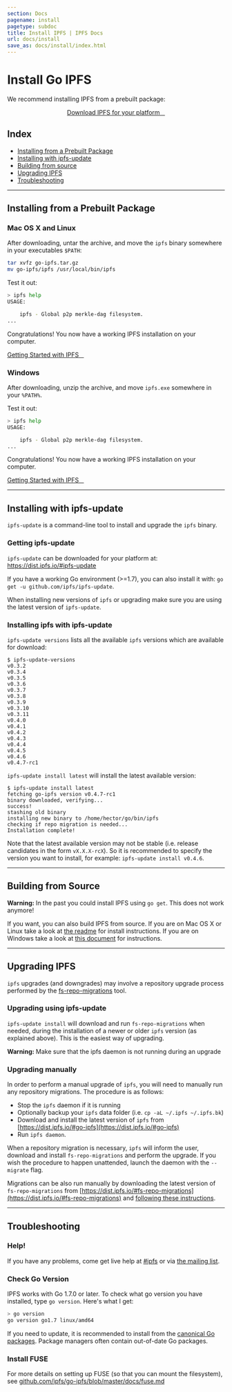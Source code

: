 ```yaml
---
section: Docs
pagename: install
pagetype: subdoc
title: Install IPFS | IPFS Docs
url: docs/install
save_as: docs/install/index.html
---
```


# Install Go IPFS

We recommend installing IPFS from a prebuilt package:

<center><a class="button button-primary" href="https://dist.ipfs.io/#go-ipfs" role="button">
  Download IPFS for your platform &nbsp;&nbsp;<i class="fa fa-download" aria-hidden="true"></i>
</a></center>

## Index

* [Installing from a Prebuilt Package](#installing-from-a-prebuilt-package)
* [Installing with ipfs-update](#installing-with-ipfs-update)
* [Building from source](#building-from-source)
* [Upgrading IPFS](#upgrading-ipfs)
* [Troubleshooting](#troubleshooting)

---

## Installing from a Prebuilt Package

### Mac OS X and Linux

After downloading, untar the archive, and move the `ipfs` binary somewhere in your executables `$PATH`:

```sh
tar xvfz go-ipfs.tar.gz
mv go-ipfs/ipfs /usr/local/bin/ipfs
```

Test it out:

```sh
> ipfs help
USAGE:

    ipfs - Global p2p merkle-dag filesystem.
...
```

Congratulations! You now have a working IPFS installation on your computer.

<a class="button button-primary" href="../getting-started" role="button">
  Getting Started with IPFS &nbsp;&nbsp;<i class="fa fa-arrow-right"></i>
</a>

### Windows

After downloading, unzip the archive, and move `ipfs.exe`  somewhere in your `%PATH%`.

Test it out:

```sh
> ipfs help
USAGE:

    ipfs - Global p2p merkle-dag filesystem.
...
```

Congratulations! You now have a working IPFS installation on your computer.

<a class="button button-primary" href="../getting-started" role="button">
  Getting Started with IPFS &nbsp;&nbsp;<i class="fa fa-arrow-right"></i>
</a>


---

## Installing with ipfs-update

`ipfs-update` is a command-line tool to install and upgrade the `ipfs` binary.

### Getting ipfs-update

`ipfs-update` can be downloaded for your platform at: https://dist.ipfs.io/#ipfs-update

If you have a working Go environment (>=1.7), you can also install it with: `go get -u github.com/ipfs/ipfs-update`.

When installing new versions of `ipfs` or upgrading make sure you are using the latest version of `ipfs-update`.

### Installing ipfs with ipfs-update

`ipfs-update versions` lists all the available `ipfs` versions which are available for download:

```
$ ipfs-update-versions
v0.3.2
v0.3.4
v0.3.5
v0.3.6
v0.3.7
v0.3.8
v0.3.9
v0.3.10
v0.3.11
v0.4.0
v0.4.1
v0.4.2
v0.4.3
v0.4.4
v0.4.5
v0.4.6
v0.4.7-rc1
```


`ipfs-update install latest` will install the latest available version:

```
$ ipfs-update install latest
fetching go-ipfs version v0.4.7-rc1
binary downloaded, verifying...
success!
stashing old binary
installing new binary to /home/hector/go/bin/ipfs
checking if repo migration is needed...
Installation complete!
```

Note that the latest available version may not be stable (i.e. release candidates
in the form `vX.X.X-rcX`). So it is recommended to specify the version you want
to install, for example: `ipfs-update install v0.4.6`.

---

## Building from Source

<div class="message mb">
  <strong>Warning:</strong> In the past you could install IPFS using <code>go get</code>. This
  does not work anymore!
</div>

If you want, you can also build IPFS from source.
If you are on Mac OS X or Linux take a look at [the readme](https://github.com/ipfs/go-ipfs#build-from-source) for install instructions.
If you are on Windows take a look at [this document](https://github.com/ipfs/go-ipfs/blob/master/docs/windows.md) for instructions.

---

## Upgrading IPFS

`ipfs` upgrades (and downgrades) may involve a repository upgrade process performed by the
[fs-repo-migrations](https://dist.ipfs.io/#fs-repo-migrations) tool.

### Upgrading using ipfs-update

`ipfs-update install` will download and run `fs-repo-migrations` when needed, during the installation of
a newer or older `ipfs` version (as explained above). This is the easiest way of upgrading.

<div class="message mb">
  <strong>Warning:</strong> Make sure that the ipfs daemon is not running during an upgrade
</div>


### Upgrading manually

In order to perform a manual upgrade of `ipfs`, you will need to manually run any repository migrations. The
procedure is as follows:

* Stop the `ipfs` daemon if it is running
* Optionally backup your `ipfs` data folder (i.e. `cp -aL ~/.ipfs ~/.ipfs.bk`)
* Download and install the latest version of `ipfs` from [https://dist.ipfs.io/#go-ipfs](https://dist.ipfs.io/#go-ipfs)
* Run `ipfs daemon`.

When a repository migration is necessary, `ipfs` will inform the user, download and install `fs-repo-migrations`
and perform the upgrade. If you wish the procedure to happen unattended, launch the daemon with the `--migrate`
flag.

Migrations can be also run manually by downloading the latest version of `fs-repo-migrations`
from [https://dist.ipfs.io/#fs-repo-migrations](https://dist.ipfs.io/#fs-repo-migrations) and
[following these instructions](https://github.com/ipfs/fs-repo-migrations/blob/master/run.md).

---

## Troubleshooting

### Help!

If you have any problems, come get live help at
[#ipfs](../#community) or via [the mailing list](../#community).

### Check Go Version

IPFS works with Go 1.7.0 or later.
To check what go version you have installed, type `go version`.
Here's what I get:

```sh
> go version
go version go1.7 linux/amd64
```

If you need to update, it is recommended to install from the
[canonical Go packages](https://golang.org/doc/install/).
Package managers often contain out-of-date Go packages.

### Install FUSE

For more details on setting up FUSE (so that you can mount the filesystem), see [github.com/ipfs/go-ipfs/blob/master/docs/fuse.md](https://github.com/ipfs/go-ipfs/blob/master/docs/fuse.md)
